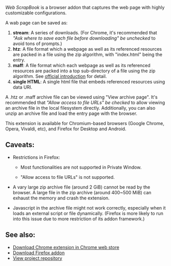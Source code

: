 *Web ScrapBook* is a browser addon that captures the web page with highly customizable configurations.

A wab page can be saved as:
1. **stream**: A series of downloads. (For Chrome, it's recommended that *"Ask where to save each file before downloading" be unchecked* to avoid tons of prompts.)
2. **htz**: A file format which a webpage as well as its referenced resources are packed in a file using the zip algorithm, with "index.html" being the entry.
3. **maff**: A file format which each webpage as well as its referenced resources are packed into a top sub-directory of a file using the zip algorithm. See [official introduction](http://maf.mozdev.org/index.html) for detail.
4. **single HTML**: A single html file that embeds referenced resources using data URI.

A .htz or .maff archive file can be viewed using "View archive page". It's recommended that *"Allow access to file URLs" be checked* to allow viewing an archive file in the local filesystem directly. Additionally, you can also unzip an archive file and load the entry page with the browser.

This extension is available for Chromium-based browsers (Google Chrome, Opera, Vivaldi, etc), and Firefox for Desktop and Android.


## Caveats:

* Restrictions in Firefox:

  * Most functionalities are not supported in Private Window.

  * "Allow access to file URLs" is not supported.

* A vary large zip archive file (around 2 GiB) cannot be read by the browser. A large file in the zip archive (around 400~500 MiB) can exhaust the memory and crash the extension.

* Javascript in the archive file might not work correctly, especially when it loads an external script or file dynamically. (Firefox is more likely to run into this issue due to more restriction of its addon framework.)


## See also:

* [Download Chrome extension in Chrome web store](https://chrome.google.com/webstore/detail/web-scrapbook/oegnpmiddfljlloiklpkeelagaeejfai)
* [Download Firefox addon](https://danny0838.github.io/webscrapbook/files/firefox/latest.html)
* [View project repository](https://github.com/danny0838/webscrapbook)
